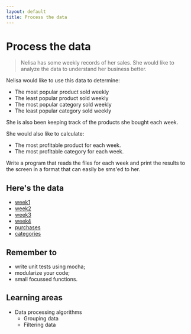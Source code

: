 ```yaml
---
layout: default
title: Process the data
---
```


# Process the data

> Nelisa has some weekly records of her sales. She would like to analyze the data to understand her business better.

Nelisa would like to use this data to determine:

* The most popular product sold weekly
* The least popular product sold weekly
* The most popular category sold weekly
* The least popular category sold weekly

She is also been keeping track of the products she bought each week.

She would also like to calculate:

* The most profitable product for each week.
* The most profitable category for each week.

Write a program that reads the files for each week and print the results to the screen in a format that can easily be sms'ed to her.

## Here's the data

* [week1](/csv-files/week1.csv)
* [week2](/csv-files/week2.csv)
* [week3](/csv-files/week3.csv)
* [week4](/csv-files/week4.csv)
* [purchases](/csv-files/purchases.csv)
* [categories](/csv-files/categories.csv)


## Remember to

* write unit tests using mocha;
* modularize your code;
* small focussed functions.

##  Learning areas

* Data processing algorithms
    * Grouping data
    * Filtering data
